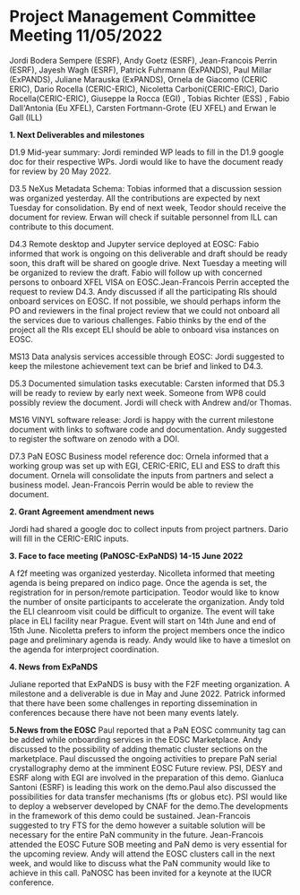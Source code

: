 Project Management Committee Meeting 11/05/2022
===============================================

Jordi Bodera Sempere (ESRF), Andy Goetz (ESRF), Jean-Francois Perrin (ESRF), Jayesh Wagh (ESRF),  Patrick Fuhrmann (ExPANDS), Paul Millar (ExPANDS), Juliane Marauska (ExPANDS), Ornela de Giacomo (CERIC ERIC), Dario Rocella (CERIC-ERIC), Nicoletta Carboni(CERIC-ERIC), Dario Rocella(CERIC-ERIC), Giuseppe la Rocca (EGI) , Tobias Richter (ESS) , Fabio Dall'Antonia (Eu XFEL), Carsten Fortmann-Grote (EU XFEL) and Erwan le Gall (ILL)

**1. Next Deliverables and milestones**

D1.9 Mid-year summary: Jordi reminded WP leads to fill in the D1.9 google doc for their respective WPs. Jordi would like to have the document ready for review by 20 May 2022. 

D3.5 NeXus Metadata Schema: Tobias informed that a discussion session was organized yesterday. All the contributions are expected by next Tuesday for consolidation. By end of next week, Teodor should receive the document for review.
Erwan will check if suitable personnel from ILL can contribute to this document.

D4.3 Remote desktop and Jupyter service deployed at EOSC: Fabio informed that work is ongoing on this deliverable and draft should be ready soon, this draft will be shared on google drive. Next Tuesday a meeting will be organized to review the draft. Fabio will follow up with concerned persons to onboard XFEL VISA on EOSC.Jean-Francois Perrin accepted the request to review D4.3.
Andy discussed if all the participating RIs should onboard services on EOSC. If not possible, we should perhaps inform the PO and reviewers in the final project review that we could not onboard all the services due to various challenges.
Fabio thinks by the end of the project all the RIs except ELI should be able to onboard visa instances on EOSC.

MS13 Data analysis services accessible through EOSC: Jordi suggested to keep the milestone achievement text can be brief and linked to D4.3.

D5.3 Documented simulation tasks executable: Carsten informed that D5.3 will be ready to review by early next week. Someone from WP8 could possibly review the document. Jordi will check with Andrew and/or Thomas. 

MS16 VINYL software release: Jordi is happy with the current milestone document with links to software code and documentation. Andy suggested to register the software on zenodo with a DOI. 

D7.3 PaN EOSC Business model reference doc: Ornela informed that a working group was set up with EGI, CERIC-ERIC, ELI and ESS to draft this document. Ornela will consolidate the inputs from partners and select a business model.
Jean-Francois Perrin would be able to review the document. 

**2. Grant Agreement amendment news**

Jordi had shared a google doc to collect inputs from project partners. Dario will fill in the CERIC-ERIC inputs. 

**3. Face to face meeting (PaNOSC-ExPaNDS) 14-15 June 2022**

A f2f meeting was organized yesterday. Nicolleta informed that meeting agenda is being prepared on indico page. Once the agenda is set, the registration for in person/remote participation. Teodor would like to know the number of onsite participants to accelerate the organization.
Andy told the ELI cleanroom visit could be difficult to organize. The event will take place in ELI facility near Prague. Event will start on 14th June and end of 15th June. Nicoletta prefers to inform the project members once the indico page and preliminary agenda is ready.
Andy would like to have a timeslot on the agenda for interproject coordination.

**4. News from ExPaNDS**

Juliane reported that ExPaNDS is busy with the F2F meeting organization. A milestone and a deliverable is due in May and June 2022. Patrick informed that there have been some challenges in reporting dissemination in conferences because there have not been many events lately. 

**5.News from the EOSC**
Paul reported that a PaN EOSC community tag can be added while onboarding services in the EOSC Marketplace. Andy discussed to the possibility of adding thematic cluster sections on the marketplace. Paul discussed the ongoing activities to prepare PaN serial crystallography demo at the imminent EOSC Future review. PSI, DESY and ESRF along with EGI are involved in the preparation of this demo. Gianluca Santoni (ESRF) is leading this work on the demo.Paul also discussed the possibilities for data transfer mechanisms (fts or globus etc). PSI would like to deploy a webserver developed by CNAF for the demo.The developments in the framework of this demo could be sustained.
Jean-Francois suggested to try FTS for the demo however a suitable solution will be necessary for the entire PaN community in the future. Jean-Francois attended the EOSC Future SOB meeting and PaN demo is very essential for the upcoming review.
Andy will attend the EOSC clusters call in the next week, and would like to discuss what the PaN community would like to achieve in this call. PaNOSC has been invited for a keynote at the IUCR conference.





